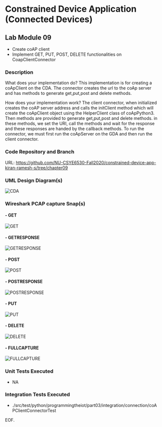 # Constrained Device Application (Connected Devices)

## Lab Module 09
  - Create coAP client
  - Implement GET, PUT, POST, DELETE functionalities on CoapClientConnector

### Description

What does your implementation do? 
This implementation is for creating a coApClient on the CDA. The connector creates the url to the coAp server and has methods to generate get,put,post and delete methods.
 

How does your implementation work?
The client connector, when initialized creates the coAP server address and calls the initClient method which will create the coApClient object using the HelperClient class of coApPython3. Then methods are provided to generate get,put,post and delete methods. in these methods, we set the URI, call the methods and wait for the response and these responses are handed by the callback methods. To run the connector, we must first run the coApServer on the GDA and then run the client connector.



### Code Repository and Branch

URL: https://github.com/NU-CSYE6530-Fall2020/constrained-device-app-kiran-ramesh-s/tree/chapter09

### UML Design Diagram(s)
![CDA](https://github.com/NU-CSYE6530-Fall2020/constrained-device-app-kiran-ramesh-s/blob/chapter09/uml/lab9_CDA.png?raw=true)

 
 ### Wireshark PCAP capture Snap(s)

 #### - GET
 ![GET](https://github.com/NU-CSYE6530-Fall2020/constrained-device-app-kiran-ramesh-s/blob/chapter09/pcap/coAP/CDA_Get.PNG?raw=true) 
 #### - GETRESPONSE
 ![GETRESPONSE](https://github.com/NU-CSYE6530-Fall2020/constrained-device-app-kiran-ramesh-s/blob/chapter09/pcap/coAP/CDA_Get_Response.PNG?raw=true) 
 #### - POST
 ![POST](https://github.com/NU-CSYE6530-Fall2020/constrained-device-app-kiran-ramesh-s/blob/chapter09/pcap/coAP/CDA_Post.PNG?raw=true) 
 #### - POSTRESPONSE
 ![POSTRESPONSE](https://github.com/NU-CSYE6530-Fall2020/constrained-device-app-kiran-ramesh-s/blob/chapter09/pcap/coAP/CDA_Post_Response.PNG?raw=true)  
 #### - PUT
 ![PUT](https://github.com/NU-CSYE6530-Fall2020/constrained-device-app-kiran-ramesh-s/blob/chapter09/pcap/coAP/CDA_Put.PNG?raw=true)  
 #### - DELETE
 ![DELETE](https://github.com/NU-CSYE6530-Fall2020/constrained-device-app-kiran-ramesh-s/blob/chapter09/pcap/coAP/CDA_Delete.PNG?raw=true)  
 #### - FULLCAPTURE
 ![FULLCAPTURE](https://github.com/NU-CSYE6530-Fall2020/constrained-device-app-kiran-ramesh-s/blob/chapter09/pcap/coAP/FullCaptureCDA.PNG?raw=true) 
 
 
### Unit Tests Executed

 - NA

### Integration Tests Executed

 -  ./src/test/python/programmingtheiot/part03/integration/connection/coAPClientConnectorTest



EOF.
